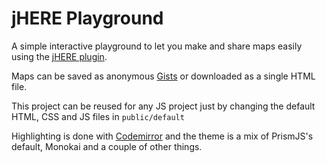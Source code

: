 jHERE Playground
===

A simple interactive playground to let you make and share maps easily using the [jHERE plugin](http://jhere.net).

Maps can be saved as anonymous [Gists](https://gist.github.com/) or downloaded as a single HTML file.

This project can be reused for any JS project just by changing the default HTML, CSS and JS files in `public/default`

Highlighting is done with [Codemirror](http://codemirror.net/) and the theme is a mix of PrismJS's default, Monokai and a couple of other things.